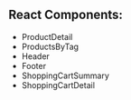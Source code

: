 <!-- (TODO) -->
## React Components:
- ProductDetail
- ProductsByTag
- Header
- Footer
- ShoppingCartSummary
- ShoppingCartDetail

